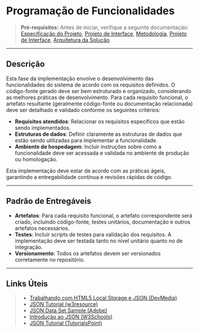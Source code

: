 # Programação de Funcionalidades

> **Pré-requisitos:**
> Antes de iniciar, verifique a seguinte documentação: <a href="02-Especificação do Projeto.md"> Especificação do Projeto</a>, <a href="03-Projeto de Interface.md"> Projeto de Interface</a>, <a href="04-Metodologia.md"> Metodologia</a>, <a href="03-Projeto de Interface.md"> Projeto de Interface</a>, <a href="05-Arquitetura da Solução.md"> Arquitetura da Solução</a>.

---

## Descrição

Esta fase da implementação envolve o desenvolvimento das funcionalidades do sistema de acordo com os requisitos definidos. O código-fonte gerado deve ser bem estruturado e organizado, considerando as melhores práticas de desenvolvimento. Para cada requisito funcional, o artefato resultante (geralmente código-fonte ou documentação relacionada) deve ser detalhado e validado conforme os seguintes critérios:

- **Requisitos atendidos**: Relacionar os requisitos específicos que estão sendo implementados.
- **Estruturas de dados**: Definir claramente as estruturas de dados que estão sendo utilizadas para implementar a funcionalidade.
- **Ambiente de hospedagem**: Incluir instruções sobre como a funcionalidade deve ser acessada e validada no ambiente de produção ou homologação.
  
Esta implementação deve estar de acordo com as práticas ágeis, garantindo a entregabilidade contínua e revisões rápidas de código.

---

## Padrão de Entregáveis

- **Artefatos**: Para cada requisito funcional, o artefato correspondente será criado, incluindo código-fonte, testes unitários, documentação e outros artefatos necessários.
- **Testes**: Incluir scripts de testes para validação dos requisitos. A implementação deve ser testada tanto no nível unitário quanto no de integração.
- **Versionamento**: Todos os artefatos devem ser versionados corretamente no repositório.

---

## Links Úteis

> - [Trabalhando com HTML5 Local Storage e JSON (DevMedia)](https://www.devmedia.com.br/trabalhando-com-html5-local-storage-e-json/29045)
> - [JSON Tutorial (w3resource)](https://www.w3resource.com/JSON)
> - [JSON Data Set Sample (Adobe)](https://opensource.adobe.com/Spry/samples/data_region/JSONDataSetSample.html)
> - [Introdução ao JSON (W3Schools)](https://www.w3schools.com/js/js_json_intro.asp)
> - [JSON Tutorial (TutorialsPoint)](https://www.tutorialspoint.com/json/index.htm)
